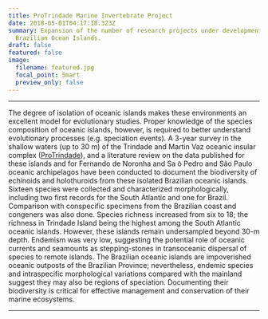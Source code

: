 ```yaml
---
title: ProTrindade Marine Invertebrate Project
date: 2018-05-01T04:17:18.323Z
summary: Expansion of the number of research projects under development in the
  Brazilian Ocean Islands.
draft: false
featured: false
image:
  filename: featured.jpg
  focal_point: Smart
  preview_only: false
---
```

---
The degree of isolation of oceanic islands makes these environments an excellent model for evolutionary studies. Proper
knowledge of the species composition of oceanic islands, however, is required to better understand evolutionary processes
(e.g. speciation events). A 3-year survey in the shallow waters (up to 30 m) of the Trindade and Martin Vaz oceanic
insular complex ([ProTrindade](https://www.marinha.mil.br/secirm/sites/www.marinha.mil.br.secirm/files/publicacoes/protrindade/protrindade-10anos.pdf)), 
and a literature review on the data published for these islands and for Fernando de Noronha and Sa ̃o
Pedro and São Paulo oceanic archipelagos have been conducted to document the biodiversity of echinoids and holothuroids
from these isolated Brazilian oceanic islands. Sixteen species were collected and characterized morphologically, including two
first records for the South Atlantic and one for Brazil. Comparison with conspecific specimens from the Brazilian coast and
congeners was also done. Species richness increased from six to 18; the richness in Trindade Island being the highest among the
South Atlantic oceanic islands. However, these islands remain undersampled beyond 30-m depth. Endemism was very low,
suggesting the potential role of oceanic currents and seamounts as stepping-stones in transoceanic dispersal of species to
remote islands. The Brazilian oceanic islands are impoverished oceanic outposts of the Brazilian Province; nevertheless,
endemic species and intraspecific morphological variations compared with the mainland suggest they may also be regions
of speciation. Documenting their biodiversity is critical for effective management and conservation of their marine ecosystems. 


---
